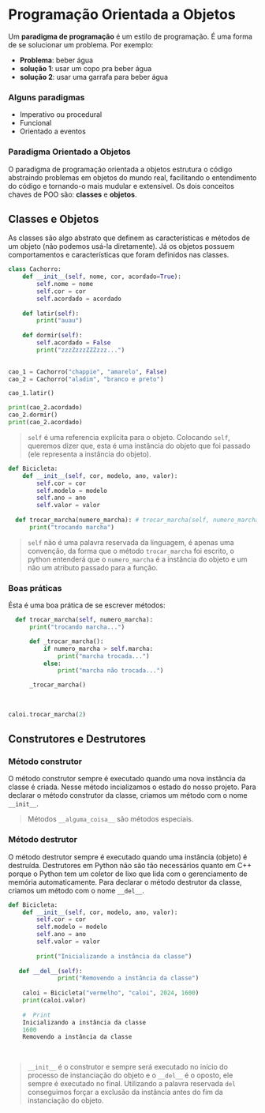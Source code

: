 # Programação Orientada a Objetos

Um **paradigma de programação** é um estilo de programação. É uma forma de se solucionar um problema. Por exemplo: 

- **Problema**: beber água
- **solução 1**: usar um copo pra beber água
- **solução 2**: usar uma garrafa para beber água

### Alguns paradigmas

- Imperativo ou procedural
- Funcional
- Orientado a eventos

### Paradigma Orientado a Objetos

O paradigma de programação orientada a objetos estrutura o código abstraindo problemas em objetos do mundo real, facilitando o entendimento do código e tornando-o mais mudular e extensível. Os dois conceitos chaves de POO são: **classes** e **objetos**.

## Classes e Objetos

As classes são algo abstrato que definem as características e métodos de um objeto (não podemos usá-la diretamente). Já os objetos possuem comportamentos e características que foram definidos nas classes.

```python
class Cachorro:
	def __init__(self, nome, cor, acordado=True):
		self.nome = nome
		self.cor = cor
		self.acordado = acordado
		
	def latir(self):
		print("auau")
	
	def dormir(self):
		self.acordado = False
		print("zzzZzzzZZZzzz...")
	

cao_1 = Cachorro("chappie", "amarelo", False)
cao_2 = Cachorro("aladim", "branco e preto")

cao_1.latir()

print(cao_2.acordado)
cao_2.dormir()
print(cao_2.acordado)
```

> `self` é uma referencia explícita para o objeto. Colocando `self`, queremos dizer que, esta é uma instância do objeto que foi passado (ele representa a instância do objeto).
> 

```python
def Bicicleta:
	def __init__(self, cor, modelo, ano, valor):
        self.cor = cor
        self.modelo = modelo
        self.ano = ano
        self.valor = valor
        
  def trocar_marcha(numero_marcha): # trocar_marcha(self, numero_marcha)
	  print("trocando marcha")
```

> `self` não é uma palavra reservada da linguagem, é apenas uma convenção, da forma que o método `trocar_marcha` foi escrito, o python entenderá que o `numero_marcha` é a instância do objeto e um não um atributo passado para a função.
> 

### Boas práticas

Ésta é uma boa prática de se escrever métodos:

```python
  def trocar_marcha(self, numero_marcha):
      print("trocando marcha...")

      def _trocar_marcha():
          if numero_marcha > self.marcha:
              print("marcha trocada...")
          else:
              print("marcha não trocada...")

      _trocar_marcha()
       
       
       
caloi.trocar_marcha(2)
```

## Construtores e Destrutores

### Método construtor

O método construtor sempre é executado quando uma nova instância da classe é criada. Nesse método incializamos o estado do nosso projeto. Para declarar o método construtor da classe, criamos um método com o nome `__init__`.

> Métodos `__alguma_coisa__` são métodos especiais.
> 

### Método destrutor

O método destrutor sempre é executado quando uma instância (objeto) é destruída. Destrutores em Python não são tão necessários quanto em C++ porque o Python tem um coletor de lixo que lida com o gerenciamento de memória automaticamente. Para declarar o método destrutor da classe, criamos um método com o nome `__del__`.

```python
def Bicicleta:
	def __init__(self, cor, modelo, ano, valor):
        self.cor = cor
        self.modelo = modelo
        self.ano = ano
        self.valor = valor
        
        print("Inicializando a instância da classe")
        
   def __del__(self):
			  print("Removendo a instância da classe")
			  
	caloi = Bicicleta("vermelho", "caloi", 2024, 1600)
	print(caloi.valor)
			  
	#  Print
	Inicializando a instância da classe
	1600
	Removendo a instância da classe
        
   
```

> `__init__` é o construtor e sempre será executado no início do processo de instanciação do objeto e o `__del__` é o oposto, ele sempre é executado no final. Utilizando a palavra reservada `del` conseguimos forçar a exclusão da instância antes do fim da instanciação do objeto.
>